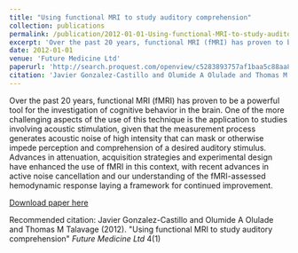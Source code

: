```yaml
---
title: "Using functional MRI to study auditory comprehension"
collection: publications
permalink: /publication/2012-01-01-Using-functional-MRI-to-study-auditory-comprehension
excerpt: 'Over the past 20 years, functional MRI (fMRI) has proven to be a powerful tool for the investigation of cognitive behavior in the brain. One of the more challenging aspects of the use of this technique is the application to studies involving acoustic stimulation, given that the measurement process generates acoustic noise of high intensity that can mask or otherwise impede perception and comprehension of a desired auditory stimulus. Advances in attenuation, acquisition strategies and experimental design have enhanced the use of fMRI in this context, with recent advances in active noise cancellation and our understanding of the fMRI-assessed hemodynamic response laying a framework for continued improvement.'
date: 2012-01-01
venue: 'Future Medicine Ltd'
paperurl: 'http://search.proquest.com/openview/c5283893757af1baa5c88aa875424dc5/1?pq-origsite=gscholar&cbl=135347'
citation: 'Javier Gonzalez-Castillo and Olumide A Olulade and Thomas M Talavage (2012). &quot;Using functional MRI to study auditory comprehension&quot; <i>Future Medicine Ltd</i> 4(1)'
---
```

Over the past 20 years, functional MRI (fMRI) has proven to be a powerful tool for the investigation of cognitive behavior in the brain. One of the more challenging aspects of the use of this technique is the application to studies involving acoustic stimulation, given that the measurement process generates acoustic noise of high intensity that can mask or otherwise impede perception and comprehension of a desired auditory stimulus. Advances in attenuation, acquisition strategies and experimental design have enhanced the use of fMRI in this context, with recent advances in active noise cancellation and our understanding of the fMRI-assessed hemodynamic response laying a framework for continued improvement.

[Download paper here](http://search.proquest.com/openview/c5283893757af1baa5c88aa875424dc5/1?pq-origsite=gscholar&cbl=135347)

Recommended citation: Javier Gonzalez-Castillo and Olumide A Olulade and Thomas M Talavage (2012). "Using functional MRI to study auditory comprehension" <i>Future Medicine Ltd</i> 4(1)